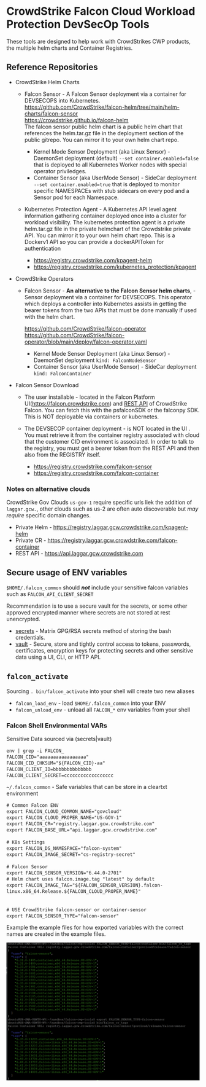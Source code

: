 # CrowdStrike Falcon Cloud Workload Protection DevSecOp Tools

These tools are designed to help work with CrowdStrikes CWP products, the multiple helm charts and Container Registries.

## Reference Repositories

* CrowdStrike Helm Charts 
  + Falcon Sensor  - A Falcon Sensor deployment via a container for DEVSECOPS into Kubernetes.
     https://github.com/CrowdStrike/falcon-helm/tree/main/helm-charts/falcon-sensor  
     https://crowdstrike.github.io/falcon-helm  
     The falcon sensor public helm chart is a public helm chart that references the helm.tar.gz file in the deployment section of the public gitrepo. You can mirror it to your own helm chart repo.
       
    - Kernel Mode Sensor Deployment (aka Linux Sensor) - DaemonSet deployment (default) `--set container.enabled=false` that is deployed to all Kubernetes Worker nodes with special operator priviledges.
    - Container Sensor (aka UserMode Sensor) - SideCar deployment `--set container.enabled=true` that is deployed to monitor specific NAMESPACEs with stub sidecars on every pod and a Sensor pod for each Namespace.
     
  + Kubernetes Protection Agent - A Kubernetes API level agent information gathering container deployed once into a cluster for workload visibility.
     The kubernetes protection agent is a private helm.tar.gz file in the private helmchart of the Crowdstrike private API. You can mirror it to your own helm chart repo. 
     This is a Dockerv1 API so you can provide a dockerAPIToken for authentication
     
     - https://registry.crowdstrike.com/kpagent-helm
     - https://registry.crowdstrike.com/kubernetes_protection/kpagent 
     
* CrowdStrike Operators
  + Falcon Sensor -  **An alternative to the Falcon Sensor helm charts**,  - Sensor deployment via a container for DEVSECOPS. This operator which deploys a controller into Kubernetes assists in getting the bearer tokens from the two APIs that must be done manually if used with the helm chart.
  
       https://github.com/CrowdStrike/falcon-operator
       https://github.com/CrowdStrike/falcon-operator/blob/main/deploy/falcon-operator.yaml

    - Kernel Mode Sensor Deployment (aka Linux Sensor) - DaemonSet deployment `kind: FalconNodeSensor`
    - Container Sensor (aka UserMode Sensor) - SideCar deployment `kind: FalconContainer`
    
* Falcon Sensor Download
  + The user installable - located in the Falcon Platform UI(https://falcon.crowdstrike.com) and [REST API](https://api.crowdstrike.com) of CrowdStrike Falcon. You can fetch this with the psfalconSDK or the falconpy SDK. This is NOT deployable via containers or kubernetes.
  
  + The DEVSECOP container deployment - is NOT located in the UI . You must retrieve it from the container registry associated with cloud that the customer CID environment is associated. In order to talk to the registry, you must get a bearer token from the REST API and then also from the REGISTRY itself. 
    - https://registry.crowdstrike.com/falcon-sensor
    - https://registry.crowdstrike.com/falcon-container

### Notes on alternative clouds

CrowdStrike Gov Clouds `us-gov-1` require specific urls liek the addition of `laggar.gcw.`, other clouds such as us-2 are often auto discoverable but *may require* specific domain changes. 

* Private Helm - https://registry.laggar.gcw.crowdstrike.com/kpagent-helm 
* Private CR - https://registry.laggar.gcw.crowdstrike.com/falcon-container
* REST API -  https://api.laggar.gcw.crowdstrike.com 

## Secure usage of ENV variables 

`$HOME/.falcon_common` should ***not*** include your sensitive falcon variables such as `FALCON_API_CLIENT_SECRET`

Recommendation is to use a secure vault for the secrets, or some other approved encrypted manner where secrets are not stored at rest unencrypted.

* [secrets](https://github.com/shadowbq/matrix.secrets) - Matrix GPG/RSA secrets method of storing the bash credentials.
* [vault](https://www.vaultproject.io/) - Secure, store and tightly control access to tokens, passwords, certificates, encryption keys for protecting secrets and other sensitive data using a UI, CLI, or HTTP API.


## `falcon_activate`

Sourcing `. bin/falcon_activate` into your shell will create two new aliases 

* `falcon_load_env` - load `$HOME/.falcon_common` into your ENV
* `falcon_unload_env` - unload all `FALCON_*` env variables from your shell

### Falcon Shell Environmental VARs

Sensitive Data sourced via (secrets|vault)

```
env | grep -i FALCON_
FALCON_CID="aaaaaaaaaaaaaaaaa"
FALCON_CID_CHKSUM="${FALCON_CID}-aa"
FALCON_CLIENT_ID=bbbbbbbbbbbbbb
FALCON_CLIENT_SECRET=cccccccccccccccccc
```

`~/.falcon_common` - Safe variables that can be store in a cleartxt environment

```
# Common Falcon ENV
export FALCON_CLOUD_COMMON_NAME="govcloud"
export FALCON_CLOUD_PROPER_NAME="US-GOV-1"
export FALCON_CR="registry.laggar.gcw.crowdstrike.com"
export FALCON_BASE_URL="api.laggar.gcw.crowdstrike.com"

# K8s Settings
export FALCON_DS_NAMESPACE="falcon-system"
export FALCON_IMAGE_SECRET="cs-registry-secret"

# Falcon Sensor
export FALCON_SENSOR_VERSION="6.44.0-2701"
# Helm chart uses falcon.image.tag "latest" by default
export FALCON_IMAGE_TAG="${FALCON_SENSOR_VERSION}.falcon-linux.x86_64.Release.${FALCON_CLOUD_PROPER_NAME}"


# USE CrowdStrike falcon-sensor or container-sensor
export FALCON_SENSOR_TYPE="falcon-sensor"
```





Example the example files for how exported variables with the correct names are created in the example files.

![Screenshot](docs/Fetching%20Tags.png?raw=true "Screenshot") <!-- .element height="50%" width="50%" -->
